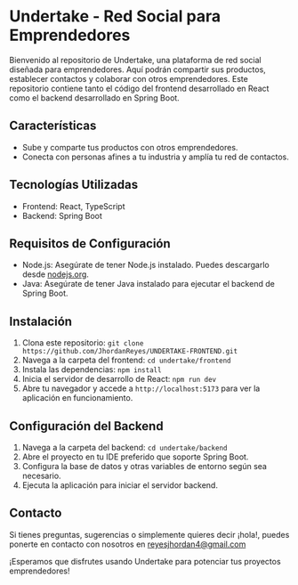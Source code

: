 ﻿# Undertake - Red Social para Emprendedores

Bienvenido al repositorio de Undertake, una plataforma de red social diseñada para emprendedores. Aquí podrán compartir sus productos, establecer contactos y colaborar con otros emprendedores. Este repositorio contiene tanto el código del frontend desarrollado en React como el backend desarrollado en Spring Boot.

## Características

- Sube y comparte tus productos con otros emprendedores.
- Conecta con personas afines a tu industria y amplía tu red de contactos.
  
## Tecnologías Utilizadas

- Frontend: React, TypeScript
- Backend: Spring Boot

## Requisitos de Configuración

- Node.js: Asegúrate de tener Node.js instalado. Puedes descargarlo desde [nodejs.org](https://nodejs.org/).
- Java: Asegúrate de tener Java instalado para ejecutar el backend de Spring Boot.

## Instalación

1. Clona este repositorio: `git clone https://github.com/JhordanReyes/UNDERTAKE-FRONTEND.git`
2. Navega a la carpeta del frontend: `cd undertake/frontend`
3. Instala las dependencias: `npm install`
4. Inicia el servidor de desarrollo de React: `npm run dev`
5. Abre tu navegador y accede a `http://localhost:5173` para ver la aplicación en funcionamiento.

## Configuración del Backend

1. Navega a la carpeta del backend: `cd undertake/backend`
2. Abre el proyecto en tu IDE preferido que soporte Spring Boot.
3. Configura la base de datos y otras variables de entorno según sea necesario.
4. Ejecuta la aplicación para iniciar el servidor backend.

## Contacto

Si tienes preguntas, sugerencias o simplemente quieres decir ¡hola!, puedes ponerte en contacto con nosotros en reyesjhordan4@gmail.com

¡Esperamos que disfrutes usando Undertake para potenciar tus proyectos emprendedores!

